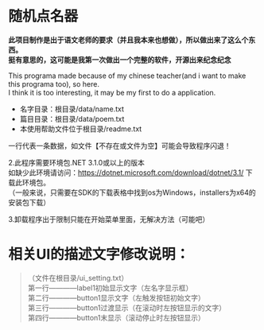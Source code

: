 # 随机点名器
**此项目制作是出于语文老师的要求（并且我本来也想做），所以做出来了这么个东西。  
挺有意思的，这可能是我第一次做出一个完整的软件，开源出来纪念纪念**  
  
This programa made because of my chinese teacher(and i want to make this programa too), so here.  
I think it is too interesting, it may be my first to do a application.  

+ 名字目录：根目录/data/name.txt  
+ 篇目目录：根目录/data/poem.txt  
+ 本使用帮助文件位于根目录/readme.txt  

一行代表一条数据，如文件【不存在或文件为空】可能会导致程序闪退！  

2.此程序需要环境包.NET 3.1.0或以上的版本  
如缺少此环境请访问：https://dotnet.microsoft.com/download/dotnet/3.1/  下载此环境包。  
（一般来说，只需要在SDK的下载表格中找到os为Windows，installers为x64的安装包下载）  

3.卸载程序出于限制只能在开始菜单里面，无解决方法（可能吧）


# 相关UI的描述文字修改说明：  
> （文件在根目录/ui_setting.txt）  
> 第一行————label1初始显示文字（左名字显示框）  
> 第二行————button1显示文字（左触发按钮初始文字）  
> 第三行————button1过渡显示（在滚动时左按钮显示的文字）  
> 第四行————button1末显示（滚动停止时左按钮显示） 